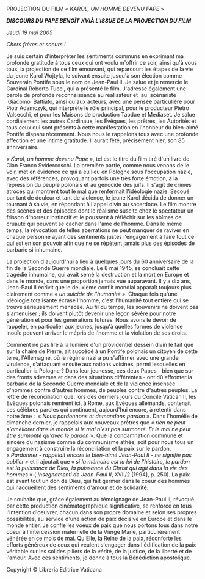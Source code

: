 PROJECTION DU FILM « *KAROL, UN HOMME DEVENU PAPE* »

***DISCOURS DU PAPE BENOÎT XVI******À L'ISSUE  DE LA PROJECTION DU FILM***

*Jeudi 19 mai 2005*

*Chers frères et soeurs !*

Je suis certain d'interpréter les sentiments communs en exprimant ma profonde gratitude à tous ceux qui ont voulu m'offrir ce soir, ainsi qu'à vous tous, la projection de ce film émouvant, qui reparcourt les étapes de la vie du jeune Karol Wojtyla, le suivant ensuite jusqu'à son élection comme Souverain Pontife sous le nom de Jean-Paul II. Je salue et je remercie le Cardinal Roberto Tucci, qui a présenté le film. J'adresse également une parole de profonde reconnaissance au réalisateur et  au  scénariste  Giacomo  Battiato, ainsi qu'aux acteurs, avec une pensée particulière pour Piotr Adamczyk, qui interprète le rôle principal, pour le producteur Pietro Valsecchi, et pour les Maisons de production Taodue et Mediaset. Je salue cordialement les autres Cardinaux, les Evêques, les prêtres, les Autorités et tous ceux qui sont présents à cette manifestation en l'honneur du bien-aimé Pontife disparu récemment. Nous nous le rappelons tous avec une profonde affection et une intime gratitude. Il aurait fêté, précisément hier, son 85 anniversaire.

*« *Karol, un homme devenu Pape* »*, tel est le titre du film tiré d'un livre de Gian Franco Svidercoschi. La première partie, comme nous venons de le voir, met en évidence ce qui a eu lieu en Pologne sous l'occupation nazie, avec des références, provoquant parfois une très forte émotion, à la répression du peuple polonais et au génocide des juifs. Il s'agit de crimes atroces qui montrent tout le mal que renfermait l'idéologie nazie. Secoué par tant de douleur et tant de violence, le jeune Karol décida de donner un tournant à sa vie, en répondant à l'appel divin au sacerdoce. Le film montre des scènes et des épisodes dont le réalisme suscite chez le spectateur un frisson d'horreur instinctif et le poussent à réfléchir sur les abîmes de cruauté qui peuvent se cacher dans l'âme de l'homme. Dans le même temps, la révocation de telles aberrations ne peut manquer de raviver en chaque personne ayant des sentiments justes l'engagement à faire tout ce qui est en son pouvoir afin que ne se répètent jamais plus des épisodes de barbarie si inhumaine.

La projection d'aujourd'hui a lieu à quelques jours du 60 anniversaire de la fin de la Seconde Guerre mondiale. Le 8 mai 1945, se concluait cette tragédie inhumaine, qui avait semé la destruction et la mort en Europe et dans le monde, dans une proportion jamais vue auparavant. Il y a dix ans, Jean-Paul II écrivit que le deuxième conflit mondial apparaît toujours plus clairement comme « *un suicide de l'humanité* ». Chaque fois qu'une idéologie totalisante écrase l'homme, c'est l'humanité tout entière qui se trouve sérieusement menacée. Au fil du temps, les souvenirs ne doivent pas s'amenuiser ; ils doivent plutôt devenir une leçon sévère pour notre génération et pour les générations futures. Nous avons le devoir de rappeler, en particulier aux jeunes, jusqu'à quelles formes de violence inouïe peuvent arriver le mépris de l'homme et la violation de ses droits.

Comment ne pas lire à la lumière d'un providentiel dessein divin le fait que sur la chaire de Pierre, ait succédé à un Pontife polonais un citoyen de cette terre, l'Allemagne, où le régime nazi a pu s'affirmer avec une grande virulence, s'attaquant ensuite aux nations voisines, parmi lesquelles en particulier la Pologne ? Dans leur jeunesse, ces deux Papes - bien que sur des fronts adverses et dans des situations différentes - ont dû affronter la barbarie de la Seconde Guerre mondiale et de la violence insensée d'hommes contre d'autres hommes, de peuples contre d'autres peuples. La lettre de réconciliation que, lors des derniers jours du Concile Vatican II, les Evêques polonais remirent ici, à Rome, aux Evêques allemands, contenait ces célèbres paroles qui continuent, aujourd'hui encore, à retentir dans notre âme :  « *Nous pardonnons et demandons pardon* ». Dans l'homélie de dimanche dernier, je rappelais aux nouveaux prêtres que « *rien ne peut s'améliorer dans le monde si le mal n'est pas surmonté. Et le mal ne peut être surmonté qu'avec le pardon* ». Que la condamnation commune et sincère du nazisme comme du communisme athée, soit pour nous tous un engagement à construire la réconciliation et la paix sur le pardon. « *Pardonner - rappelait encore le bien-aimé Jean-Paul II - ne signifie pas oublier* » et il ajoutait que « *si la mémoire est la loi de l'histoire, le pardon est la puissance de Dieu, la puissance du Christ qui agit dans la vie des hommes* » ( *Insegnamenti de Jean-Paul II*, XVII/2 [1994], p. 250). La paix est avant tout un don de Dieu, qui fait germer dans le coeur des hommes qui l'accueillent des sentiments d'amour et de solidarité.

Je souhaite que, grâce également au témoignage de Jean-Paul II, révoqué par cette production cinématographique significative, se renforce en tous l'intention d'oeuvrer, chacun dans son propre domaine et selon ses propres possibilités, au service d'une action de paix décisive en Europe et dans le monde entier. Je confie les voeux de paix que nous portons tous dans notre coeur à l'intercession maternelle de la Vierge Marie, particulièrement vénérée en ce mois de mai. Qu'Elle, la Reine de la paix, réconforte les efforts généreux de ceux qui veulent s'engager dans l'édification de la paix véritable sur les solides piliers de la vérité, de la justice, de la liberté et de l'amour. Avec ces sentiments, je donne à tous la Bénédiction apostolique.

Copyright © Libreria Editrice Vaticana